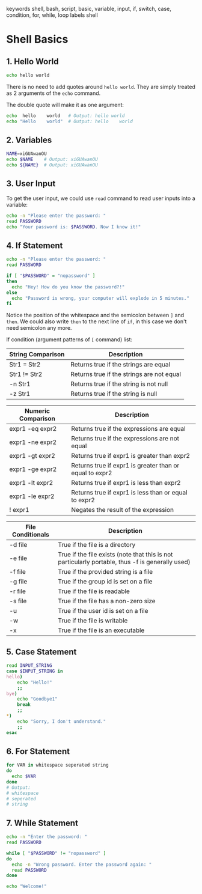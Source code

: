 keywords shell, bash, script, basic, variable, input, if, switch, case, condition, for, while, loop
labels shell

# Shell Basics

## 1. Hello World

```sh
echo hello world
```

There is no need to add quotes around `hello world`. They are simply treated as 2 arguments of the `echo` command.

The double quote will make it as one argument:
```sh
echo  hello    world   # Output: hello world
echo "Hello    world"  # Output: hello    world
```

## 2. Variables

```sh
NAME=xiGUAwanOU
echo $NAME    # Output: xiGUAwanOU
echo ${NAME}  # Output: xiGUAwanOU
```

## 3. User Input

To get the user input, we could use `read` command to read user inputs into a variable:

```sh
echo -n "Please enter the password: "
read PASSWORD
echo "Your password is: $PASSWORD. Now I know it!"
```

## 4. If Statement

```sh
echo -n "Please enter the password: "
read PASSWORD

if [ "$PASSWORD" = "nopassword" ]
then
  echo "Hey! How do you know the password?!"
else
  echo "Password is wrong, your computer will explode in 5 minutes."
fi
```

Notice the position of the whitespace and the semicolon between `]` and `then`. We could also write `then` to the next line of `if`, in this case we don't need semicolon any more.

If condition (argument patterns of `[` command) list:

| String Comparison  | Description |
| ------------------ | ----------- |
| Str1 = Str2        | Returns true if the strings are equal |
| Str1 != Str2       | Returns true if the strings are not equal |
| -n Str1            | Returns true if the string is not null |
| -z Str1            | Returns true if the string is null |

| Numeric Comparison | Description |
| ------------------ | ----------- |
| expr1 -eq expr2    | Returns true if the expressions are equal |
| expr1 -ne expr2    | Returns true if the expressions are not equal |
| expr1 -gt expr2    | Returns true if expr1 is greater than expr2 |
| expr1 -ge expr2    | Returns true if expr1 is greater than or equal to expr2 |
| expr1 -lt expr2    | Returns true if expr1 is less than expr2 |
| expr1 -le expr2    | Returns true if expr1 is less than or equal to expr2 |
| ! expr1            | Negates the result of the expression |

| File Conditionals  | Description |
| ------------------ | ----------- |
| -d file            | True if the file is a directory |
| -e file            | True if the file exists (note that this is not particularly portable, thus -f is generally used) |
| -f file            | True if the provided string is a file |
| -g file            | True if the group id is set on a file |
| -r file            | True if the file is readable |
| -s file            | True if the file has a non-zero size |
| -u                 | True if the user id is set on a file |
| -w                 | True if the file is writable |
| -x                 | True if the file is an executable |


## 5. Case Statement

```sh
read INPUT_STRING
case $INPUT_STRING in
hello)
	echo "Hello!"
	;;
bye)
	echo "Goodbye1"
	break
	;;
*)
	echo "Sorry, I don't understand."
	;;
esac
```

## 6. For Statement

```sh
for VAR in whitespace seperated string
do
  echo $VAR
done
# Output:
# whitespace
# seperated
# string
```

## 7. While Statement

```sh
echo -n "Enter the password: "
read PASSWORD

while [ "$PASSWORD" != "nopassword" ]
do
  echo -n "Wrong password. Enter the password again: "
  read PASSWORD
done

echo "Welcome!"
```
